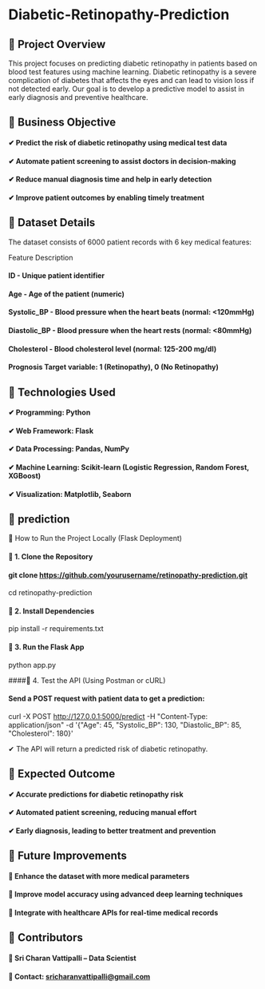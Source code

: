 # Diabetic-Retinopathy-Prediction

## 🔹 Project Overview
This project focuses on predicting diabetic retinopathy in patients based on blood test features using machine learning. Diabetic retinopathy is a severe complication of diabetes that affects the eyes and can lead to vision loss if not detected early. Our goal is to develop a predictive model to assist in early diagnosis and preventive healthcare.

## 🔹 Business Objective
#### ✔ **Predict** the risk of diabetic retinopathy using medical test data
#### ✔ Automate patient screening to assist doctors in decision-making
#### ✔ Reduce manual diagnosis time and help in early detection
#### ✔ Improve patient outcomes by enabling timely treatment

## 🔹 Dataset Details
The dataset consists of 6000 patient records with 6 key medical features:

Feature	Description
#### ID - Unique patient identifier
#### Age - Age of the patient (numeric)
#### Systolic_BP - Blood pressure when the heart beats (normal: <120mmHg)
#### Diastolic_BP - Blood pressure when the heart rests (normal: <80mmHg)
#### Cholesterol - Blood cholesterol level (normal: 125-200 mg/dl)
#### Prognosis	Target variable: 1 (Retinopathy), 0 (No Retinopathy)

## 🔹 Technologies Used
#### ✔ Programming: Python
#### ✔ Web Framework: Flask
#### ✔ Data Processing: Pandas, NumPy
#### ✔ Machine Learning: Scikit-learn (Logistic Regression, Random Forest, XGBoost)
#### ✔ Visualization: Matplotlib, Seaborn

## 🔹 prediction

🔹 How to Run the Project Locally (Flask Deployment)

#### 📌 1. Clone the Repository
#### git clone https://github.com/yourusername/retinopathy-prediction.git
 cd retinopathy-prediction

#### 📌 2. Install Dependencies
 pip install -r requirements.txt

#### 📌 3. Run the Flask App
 python app.py

####📌 4. Test the API (Using Postman or cURL)
#### Send a POST request with patient data to get a prediction:
 curl -X POST http://127.0.0.1:5000/predict -H "Content-Type: application/json" -d '{"Age": 45, "Systolic_BP": 130, "Diastolic_BP": 85, "Cholesterol": 180}'

✔ The API will return a predicted risk of diabetic retinopathy.

## 🔹 Expected Outcome
#### ✔ Accurate predictions for diabetic retinopathy risk
#### ✔ Automated patient screening, reducing manual effort
#### ✔ Early diagnosis, leading to better treatment and prevention

## 🔹 Future Improvements
#### 🚀 Enhance the dataset with more medical parameters
#### 🚀 Improve model accuracy using advanced deep learning techniques
#### 🚀 Integrate with healthcare APIs for real-time medical records

## 🔹 Contributors
#### 👤 Sri Charan Vattipalli – Data Scientist
#### 📧 Contact: sricharanvattipalli@gmail.com

